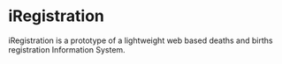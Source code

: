 # iRegistration
iRegistration is a prototype of a lightweight web based deaths and births registration Information System.
